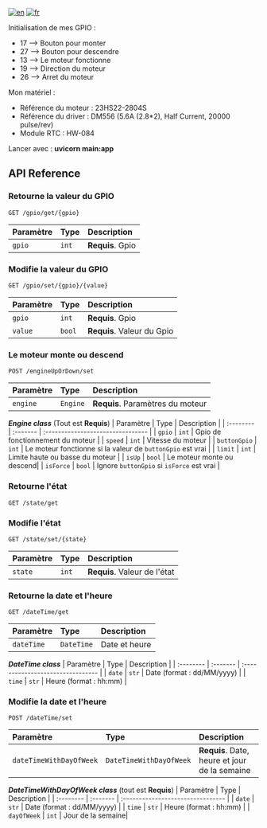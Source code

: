 [![en](https://img.shields.io/badge/lang-en-ab4b52.svg)](https://github.com/tlebigre/henHouseBoardBackendApi/blob/main/README.md)
[![fr](https://img.shields.io/badge/lang-fr-318ce7.svg)](https://github.com/tlebigre/henHouseBoardBackendApi/blob/main/README.fr.md)

Initialisation de mes GPIO :
- 17 --> Bouton pour monter
- 27 --> Bouton pour descendre
- 13 --> Le moteur fonctionne
- 19 --> Direction du moteur
- 26 --> Arret du moteur

Mon matériel :
- Référence du moteur : 23HS22-2804S
- Référence du driver : DM556 (5.6A (2.8*2), Half Current, 20000 pulse/rev)
- Module RTC : HW-084

Lancer avec : **uvicorn main:app**
## API Reference
### Retourne la valeur du GPIO
```http
GET /gpio/get/{gpio}
```
| Paramètre | Type | Description |
| :-------- | :------- | :------------------------- |
|  `gpio`  |  `int`  |  **Requis**. Gpio |
### Modifie la valeur du GPIO
```http
GET /gpio/set/{gpio}/{value}
```
| Paramètre | Type | Description |
| :-------- | :------- | :-------------------------------- |
|  `gpio`  |  `int`  |  **Requis**. Gpio |
|  `value`  |  `bool`  |  **Requis**. Valeur du Gpio |

### Le moteur monte ou descend
```http
POST /engineUpOrDown/set
```
| Paramètre | Type | Description |
| :-------- | :------- | :-------------------------------- |
|  `engine`  |  `Engine`  |  **Requis**. Paramètres du moteur |

***Engine class*** (Tout est **Requis**)
| Paramètre | Type | Description |
| :-------- | :------- | :-------------------------------- |
|  `gpio`  |  `int`  |  Gpio de fonctionnement du moteur |
|  `speed`  |  `int`  |  Vitesse du moteur |
|  `buttonGpio`  |  `int`  |  Le moteur fonctionne si la valeur de `buttonGpio` est vrai |
|  `limit`  |  `int`  |  Limite haute ou basse du moteur |
|  `isUp`  |  `bool`  | Le moteur monte ou descend|
|  `isForce`  |  `bool`  |  Ignore `buttonGpio` si `isForce` est vrai |

### Retourne l'état
```http
GET /state/get
```
### Modifie l'état
```http
GET /state/set/{state}
```
| Paramètre | Type | Description |
| :-------- | :------- | :------------------------- |
|  `state`  |  `int`  |  **Requis**. Valeur de l'état|

### Retourne la date et l'heure
```http
GET /dateTime/get
```
| Paramètre | Type | Description |
| :-------- | :------- | :-------------------------------- |
|  `dateTime `  |  `DateTime`  | Date et heure|

***DateTime class*** 
| Paramètre | Type | Description |
| :-------- | :------- | :-------------------------------- |
|  `date`  |  `str`  |  Date (format : dd/MM/yyyy) |
|  `time`  |  `str`  |  Heure (format : hh:mm) |
### Modifie la date et l'heure
```http
POST /dateTime/set
```
| Paramètre | Type | Description |
| :-------- | :------- | :-------------------------------- |
|  `dateTimeWithDayOfWeek`  |  `DateTimeWithDayOfWeek`  |  **Requis**. Date, heure et jour de la semaine |

***DateTimeWithDayOfWeek class*** (tout est **Requis**)
| Paramètre | Type | Description |
| :-------- | :------- | :-------------------------------- |
|  `date`  |  `str`  |  Date (format : dd/MM/yyyy) |
|  `time`  |  `str`  |  Heure (format : hh:mm) |
|  `dayOfWeek`  |  `int`  |  Jour de la semaine|
